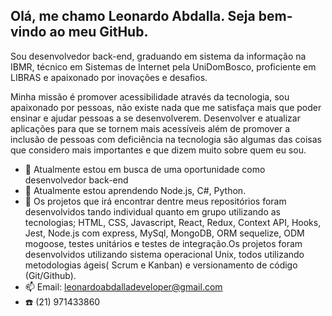 <h2>Olá, me chamo Leonardo Abdalla. Seja bem-vindo ao meu GitHub.</h2>


<p>Sou desenvolvedor back-end, graduando em sistema da informação na IBMR, técnico em Sistemas de Internet pela UniDomBosco, proficiente em LIBRAS e apaixonado por inovações e desafios. 

Minha missão é promover acessibilidade através da tecnologia, sou apaixonado por pessoas, não existe nada que me satisfaça mais que poder ensinar e ajudar pessoas a se desenvolverem. Desenvolver e atualizar aplicações para que se tornem mais acessíveis além de promover a inclusão de pessoas com deficiência na tecnologia são algumas das coisas que considero mais importantes e que dizem muito sobre quem eu sou.</p>
- 🔭 Atualmente estou em busca de uma oportunidade como desenvolvedor back-end
- 🌱 Atualmente estou aprendendo Node.js, C#, Python.
- 👯 Os projetos que irá encontrar dentre meus repositórios foram desenvolvidos tando individual quanto em grupo utilizando as tecnologias; HTML, CSS, Javascript, React, Redux, Context API, Hooks, Jest, Node.js com express, MySql, MongoDB, ORM sequelize, ODM mogoose, testes unitários e testes de integração.Os projetos foram desenvolvidos utilizando sistema operacional Unix, todos utilizando metodologias ágeis( Scrum e Kanban) e versionamento de código (Git/Github).
- 📫 Email: leonardoabdalladeveloper@gmail.com
- :phone: (21) 971433860
